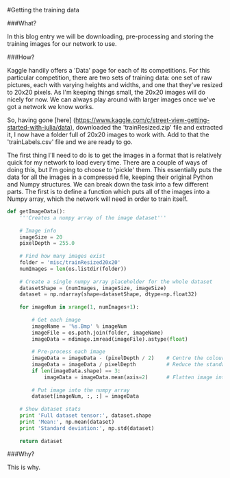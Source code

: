 #Getting the training data

###What?

In this blog entry we will be downloading, pre-processing and storing the training images for our network to use.

###How?

Kaggle handily offers a 'Data' page for each of its competitions. For this particular competition, there are two sets of training data: one set of raw pictures, each with varying heights and widths, and one that they've resized to 20x20 pixels. As I'm keeping things small, the 20x20 images will do nicely for now. We can always play around with larger images once we've got a network we know works.

So, having gone [here] (https://www.kaggle.com/c/street-view-getting-started-with-julia/data), downloaded the 'trainResized.zip' file and extracted it, I now have a folder full of 20x20 images to work with. Add to that the 'trainLabels.csv' file and we are ready to go.

The first thing I'll need to do is to get the images in a format that is relatively quick for my network to load every time. There are a couple of ways of doing this, but I'm going to choose to 'pickle' them. This essentially puts the data for all the images in a compressed file, keeping their original Python and Numpy structures. We can break down the task into a few different parts. The first is to define a function which puts all of the images into a Numpy array, which the network will need in order to train itself.

```python
def getImageData():
	'''Creates a numpy array of the image dataset'''
	
	# Image info
	imageSize = 20
	pixelDepth = 255.0
	
	# Find how many images exist
	folder = 'misc/trainResized20x20'
	numImages = len(os.listdir(folder))
	
	# Create a single numpy array placeholder for the whole dataset
	datasetShape = (numImages, imageSize, imageSize)
	dataset = np.ndarray(shape=datasetShape, dtype=np.float32)
	
	for imageNum in xrange(1, numImages+1):
		
		# Get each image
		imageName = '%s.Bmp' % imageNum
		imageFile = os.path.join(folder, imageName)
		imageData = ndimage.imread(imageFile).astype(float)
		
		# Pre-process each image
		imageData = imageData - (pixelDepth / 2)	# Centre the colour values around zero
		imageData = imageData / pixelDepth			# Reduce the standard deviation to 1
		if len(imageData.shape) == 3:
			imageData = imageData.mean(axis=2)		# Flatten image into a 2D greyscale image
		
		# Put image into the numpy array
		dataset[imageNum, :, :] = imageData
    
	# Show dataset stats
	print 'Full dataset tensor:', dataset.shape
	print 'Mean:', np.mean(dataset)
	print 'Standard deviation:', np.std(dataset)
	
	return dataset
```

###Why?

This is why.

